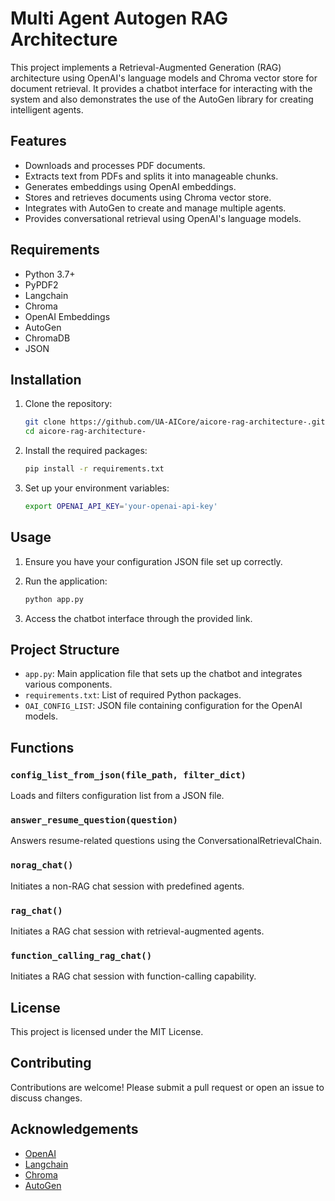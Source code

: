 # Multi Agent Autogen RAG Architecture

This project implements a Retrieval-Augmented Generation (RAG) architecture using OpenAI's language models and Chroma vector store for document retrieval. It provides a chatbot interface for interacting with the system and also demonstrates the use of the AutoGen library for creating intelligent agents.

## Features

- Downloads and processes PDF documents.
- Extracts text from PDFs and splits it into manageable chunks.
- Generates embeddings using OpenAI embeddings.
- Stores and retrieves documents using Chroma vector store.
- Integrates with AutoGen to create and manage multiple agents.
- Provides conversational retrieval using OpenAI's language models.

## Requirements

- Python 3.7+
- PyPDF2
- Langchain
- Chroma
- OpenAI Embeddings
- AutoGen
- ChromaDB
- JSON

## Installation

1. Clone the repository:

    ```sh
    git clone https://github.com/UA-AICore/aicore-rag-architecture-.git
    cd aicore-rag-architecture-
    ```

2. Install the required packages:

    ```sh
    pip install -r requirements.txt
    ```

3. Set up your environment variables:

    ```sh
    export OPENAI_API_KEY='your-openai-api-key'
    ```

## Usage

1. Ensure you have your configuration JSON file set up correctly.

2. Run the application:

    ```sh
    python app.py
    ```

3. Access the chatbot interface through the provided link.

## Project Structure

- `app.py`: Main application file that sets up the chatbot and integrates various components.
- `requirements.txt`: List of required Python packages.
- `OAI_CONFIG_LIST`: JSON file containing configuration for the OpenAI models.

## Functions

### `config_list_from_json(file_path, filter_dict)`

Loads and filters configuration list from a JSON file.

### `answer_resume_question(question)`

Answers resume-related questions using the ConversationalRetrievalChain.

### `norag_chat()`

Initiates a non-RAG chat session with predefined agents.

### `rag_chat()`

Initiates a RAG chat session with retrieval-augmented agents.

### `function_calling_rag_chat()`

Initiates a RAG chat session with function-calling capability.

## License

This project is licensed under the MIT License.

## Contributing

Contributions are welcome! Please submit a pull request or open an issue to discuss changes.

## Acknowledgements

- [OpenAI](https://openai.com/)
- [Langchain](https://langchain.com/)
- [Chroma](https://chroma.com/)
- [AutoGen](https://autogen.com/)
